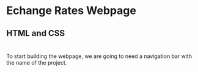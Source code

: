 # Echange Rates Webpage

## HTML and CSS

#

To start building the webpage, we are going to need a navigation bar with the name of the project.
